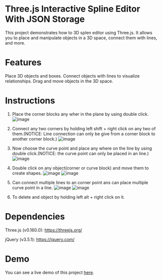 # Three.js Interactive Spline Editor With JSON Storage

This project demonstrates how to 3D splen editor using Three.js. It allows you to place and manipulate objects in a 3D space, connect them with lines, and more.

# Features

Place 3D objects and boxes.
Connect objects with lines to visualize relationships.
Drag and move objects in the 3D space.

# Instructions

1. Place the corner blocks any wher in the plane by using double click.
   ![image](https://github.com/Jerald-Golden/THREEJS-SPLINE-EDITOR-WITH-JSON-STORAGE/assets/124641613/c3c0baab-76c5-4dd9-a0ec-b836233cd9e7)

2. Connect any two corners by holding left shift + right click on any two of them.(NOTICE: Line connection can only be give from a corner block to another corner block.)
   ![image](https://github.com/Jerald-Golden/THREEJS-SPLINE-EDITOR-WITH-JSON-STORAGE/assets/124641613/6b65a857-f639-4dcd-aafb-35b619d99f3b)

3. Now choose the curve point and place any where on the line by using double click.(NOTICE: the curve point can only be placed in an line.)
   ![image](https://github.com/Jerald-Golden/THREEJS-SPLINE-EDITOR-WITH-JSON-STORAGE/assets/124641613/479284b8-ea37-4ea9-ac67-4f0e331d10f1)

4. Double click on any object(corner or curve block) and move them to create shapes.
   ![image](https://github.com/Jerald-Golden/THREEJS-SPLINE-EDITOR-WITH-JSON-STORAGE/assets/124641613/207d914e-b5a6-4b8d-8199-60f10731d9b0)
   ![image](https://github.com/Jerald-Golden/THREEJS-SPLINE-EDITOR-WITH-JSON-STORAGE/assets/124641613/cb2fa89e-f945-4128-a782-c725adc38867)

5. Can connect multiple lines to an corner point ans can place multiple curve point in a line.
   ![image](https://github.com/Jerald-Golden/THREEJS-SPLINE-EDITOR-WITH-JSON-STORAGE/assets/124641613/9d82a11b-8ca0-4f14-b99b-e0edf70ac385)
   ![image](https://github.com/Jerald-Golden/THREEJS-SPLINE-EDITOR-WITH-JSON-STORAGE/assets/124641613/cf266b39-7804-45c4-afb6-ef5b60b2b19c)

6. To delete and object by holding left alt + right click on it.

# Dependencies

Three.js (v0.160.0): https://threejs.org/

jQuery (v3.5.1): https://jquery.com/

# Demo

You can see a live demo of this project [here]().
